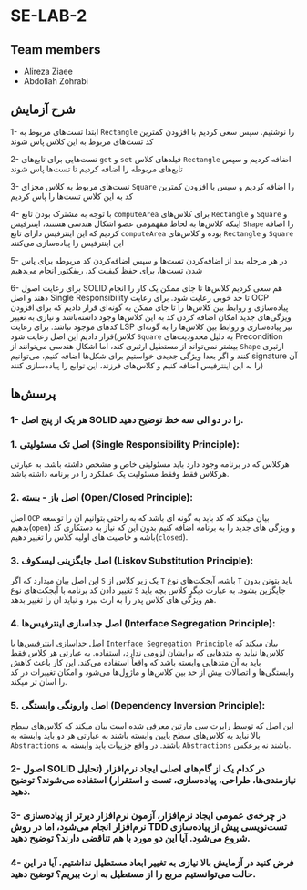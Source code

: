 # SE-LAB-2

## Team members
* Alireza Ziaee
* Abdollah Zohrabi

## شرح آزمایش

1- ابتدا تست‌های مربوط به `Rectangle` را نوشتیم. سپس سعی کردیم با افزودن کمترین کد تست‌های مربوط به این کلاس پاس شوند

2- تست‌هایی برای تابع‌های `get‍` و `set` فیلدهای کلاس `Rectangle` اضافه کردیم و سپس تابع‌های مربوطه را اضافه کردیم تا تست‌ها پاس شوند

3- تست‌های مربوط به کلاس مجزای `Square` را اضافه کردیم و سپس با افزودن کمترین کد به این کلاس تست‌ها را پاس کردیم

4- با توجه به مشترک بودن تابع `computeArea` برای کلاس‌های `Rectangle` و `Square` و اینکه کلاس‌ها به لحاظ مفهمومی عضو اشکال هندسی هستند، اینترفیس `Shape` را اضافه کردیم که این اینترفیس دارای تابع `computeArea` بوده و کلاس‌های `Rectangle` و `Square` این اینترفیس را پیاده‌سازی می‌کنند

5- در هر مرحله بعد از اضافه‌کردن تست‌ها و سپس اضافه‌کردن کد مربوطه برای پاس شدن تست‌ها، برای حفظ کیفیت کد، ریفکتور انجام می‌دهیم

6- برای رعایت اصول SOLID هم سعی کردیم کلاس‌ها تا جای ممکن یک کار را انجام دهند و اصل Single Responsibility تا حد خوبی رعایت شود. برای رعایت OCP پیاده‌سازی و روابط بین کلاس‌ها را تا جای ممکن به گونه‌ای قرار دادیم که برای افزودن ویژگی‌های جدید امکان اضافه کردن کد به این کلاس‌ها وجود داشته‌باشد و نیازی به تغییر کدهای موجود نباشد. برای رعایت LSP نیز پیاده‌سازی و روابط بین کلاس‌ها را به گونه‌ای قرار دادیم این اصل رعایت شود(کلاس `Square` به دلیل محدودیت‌های Precondition بیشتر نمی‌تواند از مستطیل ارثبری کند، اما اشکال هندسی می‌توانند از `Shape` ارثبری کنند و اگر بعدا ویژگی جدیدی خواستیم برای شکل‌ها اضافه کنیم، می‌توانیم signature آن را به این اینترفیس اضافه کنیم و کلاس‌های فرزند، این توابع را پیاده‌سازی کنند)

## پرسش‌ها

### 1- هر یک از پنج اصل SOLID را در دو الی سه خط توضیح دهید.
### 1. اصل تک مسئولیتی (Single Responsibility Principle): 
هرکلاس که در برنامه وجود دارد باید مسئولیتی خاص و مشخص داشته باشد. به عبارتی هرکلاس فقط وفقط مسئولیت یک عملکرد را در برنامه داشته باشد.

### 2. اصل باز - بسته (Open/Closed Principle):
اصل `OCP` بیان میکند که کد باید به گونه ای باشد که به راحتی بتوانیم ان را توسعه بدهیم(`open`) و ویژگی های جدید را به برنامه اضافه کنیم بدون این که نیاز به دستکاری کد باشه و خاصیت های اولیه کلاس را تغییر دهیم(`closed`).

### 3. اصل جایگزینی لیسکوف (Liskov Substitution Principle):
این اصل بیان میدارد که اگر `S` یک زیر کلاس از  `T` باشه، آبجکت‌های نوع `T` باید بتونن بدون تغییر دادن کد برنامه با آبجکت‌های نوع `S` جایگزین بشود.
به عبارت دیگر کلاس بچه باید هم ویژگی های کلاس پدر را به ارث ببرد و نباید ان را تغییر بدهد.

### 4. اصل جداسازی اینترفیس‌ها (Interface Segregation Principle):
اصل جداسازی اینترفیس‌ها یا `Interface Segregation Principle` بیان میکند که کلاس‌ها نباید به متدهایی که برایشان لزومی ندارد، استفاده. به عبارتی  هر کلاس فقط باید به آن متدهایی وابسته باشد که واقعاً استفاده می‌کند. این کار باعث کاهش وابستگی‌ها و اتصالات بیش از حد بین کلاس‌ها و ماژول‌ها می‌شود و امکان تغییرات در کد را اسان تر میکند.

### 5. اصل وارونگی وابستگی (Dependency Inversion Principle):
این اصل که توسط رابرت سی مارتین معرفی شده است بیان میکند که کلاس‌های سطح بالا نباید به کلاس‌های سطح پایین وابسته باشند به عبارتی  هر دو باید وابسته به `Abstractions` باشند. در واقع جزییات باید وابسته به `Abstractions` باشند نه برعکس.



### 2- اصول SOLID در کدام یک از گام‌های اصلی ایجاد نرم‌افزار (تحلیل نیازمندی‌ها، طراحی، پیاده‌سازی، تست و استقرار) استفاده می‌شوند؟ توضیح دهید.


### 3- در چرخه‌ی عمومی ایجاد نرم‌افزار، آزمون نرم‌افزار دیرتر از پیاده‌سازی نرم‌افزار انجام می‌شود، اما در روش TDD تست‌نویسی پیش از پیاده‌سازی شروع می‌شود. آیا این دو مورد با هم تناقضی دارند؟ توضیح دهید.


### 4- فرض کنید در آزمایش بالا نیازی به تغییر ابعاد مستطیل نداشتیم. آیا در این حالت می‌توانستیم مربع را از مستطیل به ارث ببریم؟ توضیح دهید.
